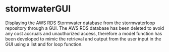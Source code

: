 # stormwaterGUI
Displaying the AWS RDS Stormwater database from the stormwaterloop repository through a GUI. The AWS RDS database has been deleted to avoid any cost accruals and unauthorized access, therefore a model function has been developed to mimic the retrieval and output from the user input in the GUI using a list and for loop function.
